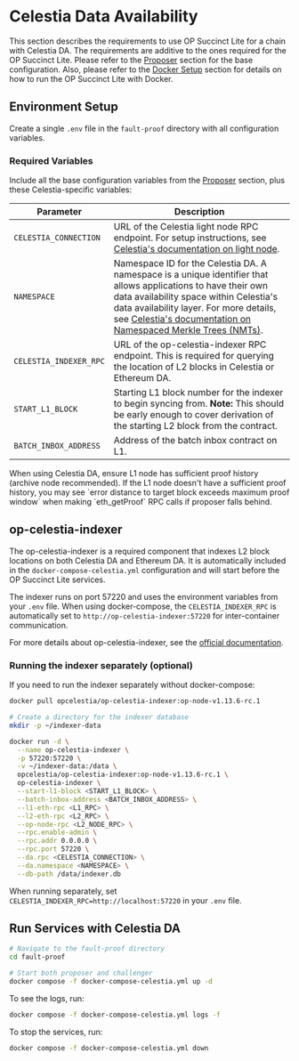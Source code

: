 # Celestia Data Availability

This section describes the requirements to use OP Succinct Lite for a chain with Celestia DA. The requirements are additive to the ones required for the OP Succinct Lite. Please refer to the [Proposer](../proposer.md) section for the base configuration. Also, please refer to the [Docker Setup](../docker.md) section for details on how to run the OP Succinct Lite with Docker.

## Environment Setup

Create a single `.env` file in the `fault-proof` directory with all configuration variables.

### Required Variables

Include all the base configuration variables from the [Proposer](../proposer.md) section, plus these Celestia-specific variables:

| Parameter | Description |
|-----------|-------------|
| `CELESTIA_CONNECTION` | URL of the Celestia light node RPC endpoint. For setup instructions, see [Celestia's documentation on light node](https://docs.celestia.org/how-to-guides/light-node). |
| `NAMESPACE` | Namespace ID for the Celestia DA. A namespace is a unique identifier that allows applications to have their own data availability space within Celestia's data availability layer. For more details, see [Celestia's documentation on Namespaced Merkle Trees (NMTs)](https://docs.celestia.org/learn/how-celestia-works/data-availability-layer#namespaced-merkle-trees-nmts). |
| `CELESTIA_INDEXER_RPC` | URL of the op-celestia-indexer RPC endpoint. This is required for querying the location of L2 blocks in Celestia or Ethereum DA. |
| `START_L1_BLOCK` | Starting L1 block number for the indexer to begin syncing from. **Note:** This should be early enough to cover derivation of the starting L2 block from the contract. |
| `BATCH_INBOX_ADDRESS` | Address of the batch inbox contract on L1. |

<div class="warning">
When using Celestia DA, ensure L1 node has sufficient proof history (archive node recommended). If the L1 node doesn't have a sufficient proof history, you may see `error distance to target block exceeds maximum proof window` when making `eth_getProof` RPC calls if proposer falls behind.
</div>

## op-celestia-indexer

The op-celestia-indexer is a required component that indexes L2 block locations on both Celestia DA and Ethereum DA. It is automatically included in the `docker-compose-celestia.yml` configuration and will start before the OP Succinct Lite services.

The indexer runs on port 57220 and uses the environment variables from your `.env` file. When using docker-compose, the `CELESTIA_INDEXER_RPC` is automatically set to `http://op-celestia-indexer:57220` for inter-container communication.

For more details about op-celestia-indexer, see the [official documentation](https://github.com/celestiaorg/optimism/blob/celestia-develop/op-celestia/readme.md).

### Running the indexer separately (optional)

If you need to run the indexer separately without docker-compose:

```bash
docker pull opcelestia/op-celestia-indexer:op-node-v1.13.6-rc.1

# Create a directory for the indexer database
mkdir -p ~/indexer-data

docker run -d \
  --name op-celestia-indexer \
  -p 57220:57220 \
  -v ~/indexer-data:/data \
  opcelestia/op-celestia-indexer:op-node-v1.13.6-rc.1 \
  op-celestia-indexer \
  --start-l1-block <START_L1_BLOCK> \
  --batch-inbox-address <BATCH_INBOX_ADDRESS> \
  --l1-eth-rpc <L1_RPC> \
  --l2-eth-rpc <L2_RPC> \
  --op-node-rpc <L2_NODE_RPC> \
  --rpc.enable-admin \
  --rpc.addr 0.0.0.0 \
  --rpc.port 57220 \
  --da.rpc <CELESTIA_CONNECTION> \
  --da.namespace <NAMESPACE> \
  --db-path /data/indexer.db
```

When running separately, set `CELESTIA_INDEXER_RPC=http://localhost:57220` in your `.env` file.

## Run Services with Celestia DA

```bash
# Navigate to the fault-proof directory
cd fault-proof

# Start both proposer and challenger
docker compose -f docker-compose-celestia.yml up -d
```

To see the logs, run:

```bash
docker compose -f docker-compose-celestia.yml logs -f
```

To stop the services, run:

```bash
docker compose -f docker-compose-celestia.yml down
```
